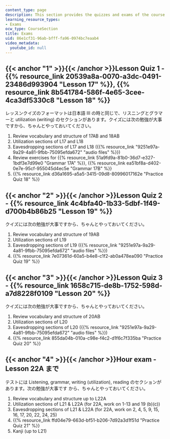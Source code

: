 ```yaml
---
content_type: page
description: This section provides the quizzes and exams of the course.
learning_resource_types:
- Exams
ocw_type: CourseSection
title: Exams
uid: 86e1cf31-96ab-bfff-fa96-0974bc7eaab4
video_metadata:
  youtube_id: null
---
```


{{< anchor "1" >}}{{< /anchor >}}Lesson Quiz 1 - {{% resource_link 20539a8a-0070-a3dc-0491-23486d993904 "Lesson 17" %}}, {{% resource_link 8b541784-586f-4e65-3cee-4ca3df5330c8 "Lesson 18" %}}
-------------------------------------------------------------------------------------------------------------------------------------------

レッスンクイズのフォーマットは日本語 III の時と同じで、リスニングとグラマーと utilization (writing) のセクションがあります。クイズには次の勉強が大事ですから、ちゃんとやっておいてください。

1.  Review vocabulary and structure of 17AB and 18AB
2.  Utilization sections of L17 and L18
3.  Eavesdropping sections of L17 and L18 ({{% resource_link "9251e97a-9a29-4a81-9fbb-75095efda672" "audio files" %}})
4.  Review exercises for {{% resource_link 51a9fd9a-81b0-36d7-e327-1bdf3e7d99e0 "Grammar 17A" %}}, {{% resource_link ea51bf8a-d402-0e7e-95cf-955045d4ec5e "Grammar 17B" %}}
5.  {{% resource_link d36a1695-a5a5-3415-09d8-80996017162e "Practice Quiz 18" %}}

{{< anchor "2" >}}{{< /anchor >}}Lesson Quiz 2 - {{% resource_link 4c4bfa40-1b33-5dbf-1f49-d700b4b86b25 "Lesson 19" %}}
---------------------------------------------------------------------------------------------

クイズには次の勉強が大事ですから、ちゃんとやっておいてください。

1.  Review vocabulary and structure of 19AB
2.  Utilization sections of L19
3.  Eavesdropping sections of L19 ({{% resource_link "9251e97a-9a29-4a81-9fbb-75095efda672" "audio files" %}})
4.  {{% resource_link 7e07361d-60a5-b4e8-c1f2-ab0a478ea090 "Practice Quiz 19" %}}

{{< anchor "3" >}}{{< /anchor >}}Lesson Quiz 3 - {{% resource_link 1658c715-de8b-1752-598d-a7d8228f0109 "Lesson 20" %}}
---------------------------------------------------------------------------------------------

クイズには次の勉強が大事ですから、ちゃんとやっておいてください。

1.  Review vocabulary and structure of 20AB
2.  Utilization sections of L20
3.  Eavesdropping sections of L20 ({{% resource_link "9251e97a-9a29-4a81-9fbb-75095efda672" "audio files" %}})
4.  {{% resource_link 855da04b-010a-c98e-f4c2-d1f6c7f335ba "Practice Quiz 20" %}}

{{< anchor "4" >}}{{< /anchor >}}Hour exam - Lesson 22A まで
----------------------------------------------------------

テストには Listening, grammar, writing (utilization), reading のセクションがあります。次の勉強が大事です から、ちゃんとやっておいてください。

1.  Review vocabulary and structure up to L22A
2.  Utilization sections of L21 & L22A (for 22A, work on 1-13 and 19 (b)(c))
3.  Eavesdropping sections of L21 & L22A (for 22A, work on 2, 4, 5, 9, 15, 16, 17, 20, 22, 24, 25)
4.  {{% resource_link ffd04e79-663d-bf51-b206-7d92a3d1f51d "Practice Quiz 21" %}}
5.  Kanji (up to L21)